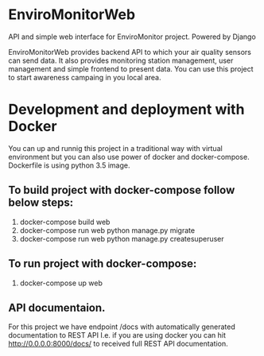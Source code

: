# EnviroMonitorWeb

API and simple web interface for EnviroMonitor project. Powered by Django

EnviroMonitorWeb provides backend API to which your air quality sensors can send data. It also provides monitoring station management, user management and simple frontend to present data. You can use this project to start awareness campaing in you local area.

# Development and deployment with Docker
You can up and runnig this project in a traditional way with virtual environment but you can also use power of docker and docker-compose.
Dockerfile is using python 3.5 image.

## To build project with docker-compose follow below steps:
1. docker-compose build web
2. docker-compose run web python manage.py migrate
3. docker-compose run web python manage.py createsuperuser

## To run project with docker-compose:
1. docker-compose up web

## API documentaion.
For this project we have endpoint /docs with automatically generated documentation to REST API
I.e. if you are using docker you can hit http://0.0.0.0:8000/docs/ to received full REST API documentation.